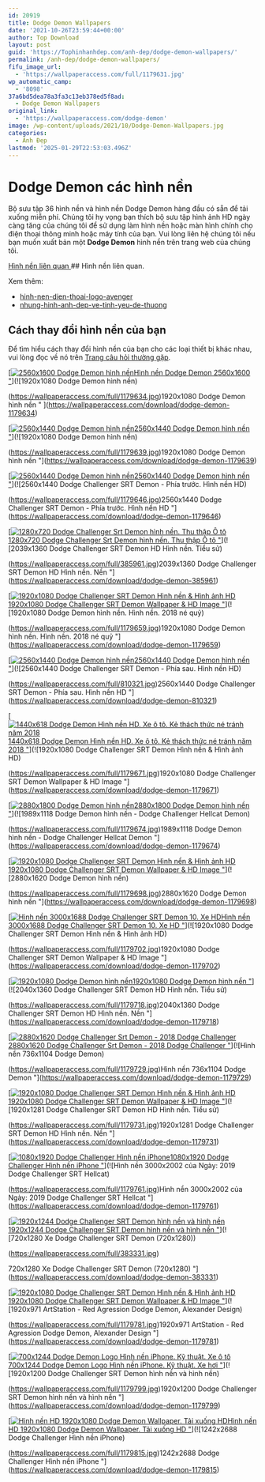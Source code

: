 ```yaml
---
id: 20919
title: Dodge Demon Wallpapers
date: '2021-10-26T23:59:44+00:00'
author: Top Download
layout: post
guid: 'https://Tophinhanhdep.com/anh-dep/dodge-demon-wallpapers/'
permalink: /anh-dep/dodge-demon-wallpapers/
fifu_image_url:
  - 'https://wallpaperaccess.com/full/1179631.jpg'
wp_automatic_camp:
  - '8098'
37a6bd5dea78a3fa3c13eb378ed5f8ad:
  - Dodge Demon Wallpapers
original_link:
  - 'https://wallpaperaccess.com/dodge-demon'
image: /wp-content/uploads/2021/10/Dodge-Demon-Wallpapers.jpg
categories:
  - Ảnh Đẹp
lastmod: '2025-01-29T22:53:03.496Z'
---
```

# Dodge Demon các hình nền

Bộ sưu tập 36 hình nền và hình nền Dodge Demon hàng đầu có sẵn để tải xuống miễn phí. Chúng tôi hy vọng bạn thích bộ sưu tập hình ảnh HD ngày càng tăng của chúng tôi để sử dụng làm hình nền hoặc màn hình chính cho điện thoại thông minh hoặc máy tính của bạn. Vui lòng liên hệ chúng tôi nếu bạn muốn xuất bản một **Dodge Demon** hình nền trên trang web của chúng tôi.

[Hình nền liên quan ](#related) ## Hình nền liên quan.

   
 Xem thêm:

   
- [hinh-nen-dien-thoai-logo-avenger](https://tophinhanhdep.com/hinh-nen-dep/hinh-nen-dien-thoai-logo-avenger/)
- [nhung-hinh-anh-dep-ve-tinh-yeu-de-thuong](https://tophinhanhdep.com/anh-tinh-yeu/nhung-hinh-anh-dep-ve-tinh-yeu-de-thuong/)

## Cách thay đổi hình nền của bạn

Để tìm hiểu cách thay đổi hình nền của bạn cho các loại thiết bị khác nhau, vui lòng đọc về nó trên [Trang câu hỏi thường gặp](https://tophinhanhdep.com/faq/).

  
[[![2560x1600 Dodge Demon hình nền](https://wallpaperaccess.com/full/1179631.jpg)Hình nền Dodge Demon 2560x1600 "](https://wallpaperaccess.com/download/dodge-demon-1179631)](![1920x1080 Dodge Demon hình nền)

(https://wallpaperaccess.com/full/1179634.jpg)1920x1080 Dodge Demon hình nền " ](https://wallpaperaccess.com/download/dodge-demon-1179634)

[[![2560x1440 Dodge Demon hình nền](https://wallpaperaccess.com/full/1179636.jpg)2560x1440 Dodge Demon hình nền "](https://wallpaperaccess.com/download/dodge-demon-1179636)](![1920x1080 Dodge Demon hình nền)

(https://wallpaperaccess.com/full/1179639.jpg)1920x1080 Dodge Demon hình nền "](https://wallpaperaccess.com/download/dodge-demon-1179639)

[[![2560x1440 Dodge Demon hình nền](https://wallpaperaccess.com/full/1179640.jpg)2560x1440 Dodge Demon hình nền "](https://wallpaperaccess.com/download/dodge-demon-1179640)](![2560x1440 Dodge Challenger SRT Demon - Phía trước.  Hình nền HD)

(https://wallpaperaccess.com/full/1179646.jpg)2560x1440 Dodge Challenger SRT Demon - Phía trước. Hình nền HD "](https://wallpaperaccess.com/download/dodge-demon-1179646)

[[![1280x720 Dodge Challenger Srt Demon hình nền.  Thu thập Ô tô](https://wallpaperaccess.com/full/1179651.jpg)1280x720 Dodge Challenger Srt Demon hình nền. Thu thập Ô tô "](https://wallpaperaccess.com/download/dodge-demon-1179651)](![2039x1360 Dodge Challenger SRT Demon HD Hình nền.  Tiểu sử)

(https://wallpaperaccess.com/full/385961.jpg)2039x1360 Dodge Challenger SRT Demon HD Hình nền. Nền "](https://wallpaperaccess.com/download/dodge-demon-385961)

[[![1920x1080 Dodge Challenger SRT Demon Hình nền & Hình ảnh HD](https://wallpaperaccess.com/full/385976.jpg)1920x1080 Dodge Challenger SRT Demon Wallpaper &amp; HD Image "](https://wallpaperaccess.com/download/dodge-demon-385976)](![1920x1080 Dodge Demon hình nền.  Hình nền.  2018 né quỷ)

(https://wallpaperaccess.com/full/1179659.jpg)1920x1080 Dodge Demon hình nền. Hình nền. 2018 né quỷ "](https://wallpaperaccess.com/download/dodge-demon-1179659)

[[![2560x1440 Dodge Demon hình nền](https://wallpaperaccess.com/full/1179662.jpg)2560x1440 Dodge Demon hình nền "](https://wallpaperaccess.com/download/dodge-demon-1179662)](![2560x1440 Dodge Challenger SRT Demon - Phía sau.  Hình nền HD)

(https://wallpaperaccess.com/full/810321.jpg)2560x1440 Dodge Challenger SRT Demon - Phía sau. Hình nền HD "](https://wallpaperaccess.com/download/dodge-demon-810321)

[[![1440x618 Dodge Demon Hình nền HD.  Xe ô tô.  Kẻ thách thức né tránh năm 2018](https://wallpaperaccess.com/full/1179667.jpg)1440x618 Dodge Demon Hình nền HD. Xe ô tô. Kẻ thách thức né tránh năm 2018 "](https://wallpaperaccess.com/download/dodge-demon-1179667)](![1920x1080 Dodge Challenger SRT Demon Hình nền & Hình ảnh HD)

(https://wallpaperaccess.com/full/1179671.jpg)1920x1080 Dodge Challenger SRT Demon Wallpaper &amp; HD Image "](https://wallpaperaccess.com/download/dodge-demon-1179671)

[[![2880x1800 Dodge Demon hình nền](https://wallpaperaccess.com/full/1179672.jpg)2880x1800 Dodge Demon hình nền "](https://wallpaperaccess.com/download/dodge-demon-1179672)](![1989x1118 Dodge Demon hình nền - Dodge Challenger Hellcat Demon)

(https://wallpaperaccess.com/full/1179674.jpg)1989x1118 Dodge Demon hình nền - Dodge Challenger Hellcat Demon "](https://wallpaperaccess.com/download/dodge-demon-1179674)

[[![1920x1080 Dodge Challenger SRT Demon Hình nền & Hình ảnh HD](https://wallpaperaccess.com/full/1179696.jpg)1920x1080 Dodge Challenger SRT Demon Wallpaper &amp; HD Image "](https://wallpaperaccess.com/download/dodge-demon-1179696)](![2880x1620 Dodge Demon hình nền)

(https://wallpaperaccess.com/full/1179698.jpg)2880x1620 Dodge Demon hình nền "](https://wallpaperaccess.com/download/dodge-demon-1179698)

[[![Hình nền 3000x1688 Dodge Challenger SRT Demon 10.  Xe HD](https://wallpaperaccess.com/full/383229.jpg)Hình nền 3000x1688 Dodge Challenger SRT Demon 10. Xe HD "](https://wallpaperaccess.com/download/dodge-demon-383229)](![1920x1080 Dodge Challenger SRT Demon Hình nền & Hình ảnh HD)

(https://wallpaperaccess.com/full/1179702.jpg)1920x1080 Dodge Challenger SRT Demon Wallpaper &amp; HD Image "](https://wallpaperaccess.com/download/dodge-demon-1179702)

[[![1920x1080 Dodge Demon hình nền](https://wallpaperaccess.com/full/1179713.jpg)1920x1080 Dodge Demon hình nền "](https://wallpaperaccess.com/download/dodge-demon-1179713)](![2040x1360 Dodge Challenger SRT Demon HD Hình nền.  Tiểu sử)

(https://wallpaperaccess.com/full/1179718.jpg)2040x1360 Dodge Challenger SRT Demon HD Hình nền. Nền "](https://wallpaperaccess.com/download/dodge-demon-1179718)

[[![2880x1620 Dodge Challenger Srt Demon - 2018 Dodge Challenger](https://wallpaperaccess.com/full/1179721.jpg)2880x1620 Dodge Challenger Srt Demon - 2018 Dodge Challenger "](https://wallpaperaccess.com/download/dodge-demon-1179721)](![Hình nền 736x1104 Dodge Demon)

(https://wallpaperaccess.com/full/1179729.jpg)Hình nền 736x1104 Dodge Demon "](https://wallpaperaccess.com/download/dodge-demon-1179729)

[[![1920x1080 Dodge Challenger SRT Demon Hình nền & Hình ảnh HD](https://wallpaperaccess.com/full/1179730.jpg)1920x1080 Dodge Challenger SRT Demon Wallpaper &amp; HD Image "](https://wallpaperaccess.com/download/dodge-demon-1179730)](![1920x1281 Dodge Challenger SRT Demon HD Hình nền.  Tiểu sử)

(https://wallpaperaccess.com/full/1179731.jpg)1920x1281 Dodge Challenger SRT Demon HD Hình nền. Nền "](https://wallpaperaccess.com/download/dodge-demon-1179731)

[[![1080x1920 Dodge Challenger Hình nền iPhone](https://wallpaperaccess.com/full/1179735.jpg)1080x1920 Dodge Challenger Hình nền iPhone "](https://wallpaperaccess.com/download/dodge-demon-1179735)](![Hình nền 3000x2002 của Ngày: 2019 Dodge Challenger SRT Hellcat)

(https://wallpaperaccess.com/full/1179761.jpg)Hình nền 3000x2002 của Ngày: 2019 Dodge Challenger SRT Hellcat "](https://wallpaperaccess.com/download/dodge-demon-1179761)

[[![1920x1244 Dodge Challenger SRT Demon hình nền và hình nền](https://wallpaperaccess.com/full/1179773.jpg)1920x1244 Dodge Challenger SRT Demon hình nền và hình nền "](https://wallpaperaccess.com/download/dodge-demon-1179773)](![720x1280 Xe Dodge Challenger SRT Demon (720x1280))

(https://wallpaperaccess.com/full/383331.jpg)

720x1280 Xe Dodge Challenger SRT Demon (720x1280) "](https://wallpaperaccess.com/download/dodge-demon-383331)

[[![1920x1080 Dodge Challenger SRT Demon Hình nền & Hình ảnh HD](https://wallpaperaccess.com/full/1179776.jpg)1920x1080 Dodge Challenger SRT Demon Wallpaper &amp; HD Image "](https://wallpaperaccess.com/download/dodge-demon-1179776)](![1920x971 ArtStation - Red Agression Dodge Demon, Alexander Design)

(https://wallpaperaccess.com/full/1179781.jpg)1920x971 ArtStation - Red Agression Dodge Demon, Alexander Design "](https://wallpaperaccess.com/download/dodge-demon-1179781)

[[![700x1244 Dodge Demon Logo Hình nền iPhone.  Kỹ thuật.  Xe ô tô](https://wallpaperaccess.com/full/1179793.jpg)700x1244 Dodge Demon Logo Hình nền iPhone. Kỹ thuật. Xe hơi "](https://wallpaperaccess.com/download/dodge-demon-1179793)](![1920x1200 Dodge Challenger SRT Demon hình nền và hình nền)

(https://wallpaperaccess.com/full/1179799.jpg)1920x1200 Dodge Challenger SRT Demon hình nền và hình nền "](https://wallpaperaccess.com/download/dodge-demon-1179799)

[[![Hình nền HD 1920x1080 Dodge Demon Wallpaper.  Tải xuống HD](https://wallpaperaccess.com/full/1179807.jpg)Hình nền HD 1920x1080 Dodge Demon Wallpaper. Tải xuống HD "](https://wallpaperaccess.com/download/dodge-demon-1179807)](![1242x2688 Dodge Challenger Hình nền iPhone)

(https://wallpaperaccess.com/full/1179815.jpg)1242x2688 Dodge Challenger Hình nền iPhone "](https://wallpaperaccess.com/download/dodge-demon-1179815)
